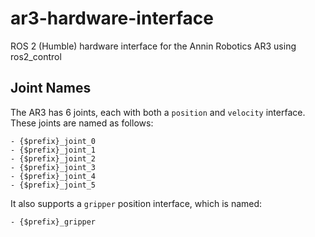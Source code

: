 # ar3-hardware-interface

ROS 2 (Humble) hardware interface for the Annin Robotics AR3 using ros2_control

## Joint Names

The AR3 has 6 joints, each with both a `position` and `velocity` interface. These joints are named
as follows:

    - {$prefix}_joint_0
    - {$prefix}_joint_1
    - {$prefix}_joint_2
    - {$prefix}_joint_3
    - {$prefix}_joint_4
    - {$prefix}_joint_5

It also supports a `gripper` position interface, which is named:

    - {$prefix}_gripper
